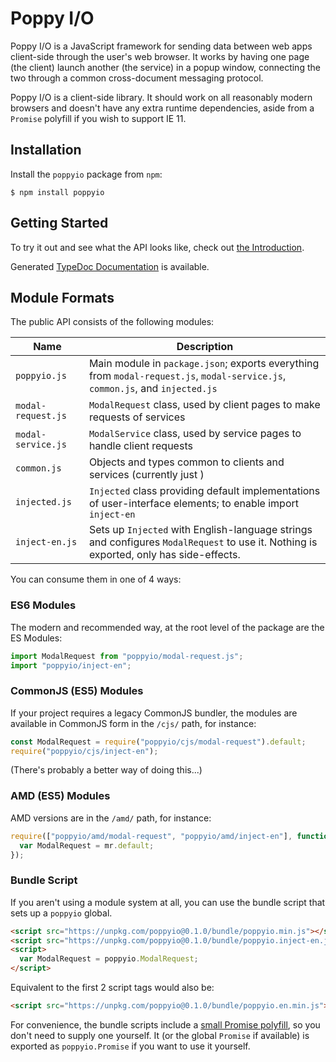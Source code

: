 # Poppy I/O

Poppy I/O is a JavaScript framework for sending data between web apps
client-side through the user's web browser. It works by having one page (the
client) launch another (the service) in a popup window, connecting the two
through a common cross-document messaging protocol.

Poppy I/O is a client-side library. It should work on all reasonably modern
browsers and doesn't have any extra runtime dependencies, aside from a `Promise`
polyfill if you wish to support IE 11.

## Installation

Install the `poppyio` package from `npm`:

```
$ npm install poppyio
```

## Getting Started

To try it out and see what the API looks like, check out [the Introduction](https://poppy.io/2022/05-introduction/).


Generated [TypeDoc Documentation](https://js.poppy.io/typedoc/0.1.0/) is available.

## Module Formats

The public API consists of the following modules:

|Name|Description|
|----|---|
|`poppyio.js`|Main module in `package.json`; exports everything from `modal-request.js`, `modal-service.js`, `common.js`, and `injected.js`|
|<nobr>`modal-request.js`</nobr>|`ModalRequest` class, used by client pages to make requests of services|
|<nobr>`modal-service.js`</nobr>|`ModalService` class, used by service pages to handle client requests|
|`common.js`|Objects and types common to clients and services (currently just )
|`injected.js`|`Injected` class providing default implementations of user-interface elements; to enable import `inject-en`|
|<nobr>`inject-en.js`</nobr>|Sets up `Injected` with English-language strings and configures `ModalRequest` to use it. Nothing is exported, only has side-effects.|

You can consume them in one of 4 ways:

### ES6 Modules

The modern and recommended way, at the root level of the package are the ES
Modules:

```javascript
import ModalRequest from "poppyio/modal-request.js";
import "poppyio/inject-en";
```

### CommonJS (ES5) Modules

If your project requires a legacy CommonJS bundler, the modules are available
in CommonJS form in the `/cjs/` path, for instance:

```javascript
const ModalRequest = require("poppyio/cjs/modal-request").default;
require("poppyio/cjs/inject-en");
```

(There's probably a better way of doing this...)

### AMD (ES5) Modules

AMD versions are in the `/amd/` path, for instance:

```javascript
require(["poppyio/amd/modal-request", "poppyio/amd/inject-en"], function (mr) {
  var ModalRequest = mr.default;
});
```

### Bundle Script

If you aren't using a module system at all, you can use the bundle script that sets
up a `poppyio` global.

```html
<script src="https://unpkg.com/poppyio@0.1.0/bundle/poppyio.min.js"></script>
<script src="https://unpkg.com/poppyio@0.1.0/bundle/poppyio.inject-en.js"></script>
<script>
  var ModalRequest = poppyio.ModalRequest;
</script>
```

Equivalent to the first 2 script tags would also be:

```html
<script src="https://unpkg.com/poppyio@0.1.0/bundle/poppyio.en.min.js"></script>
```

For convenience, the bundle scripts include a [small Promise polyfill](https://github.com/RubenVerborgh/promiscuous),
so you don't need to supply one yourself. It (or the global `Promise` if available)
is exported as `poppyio.Promise` if you want to use it yourself.
